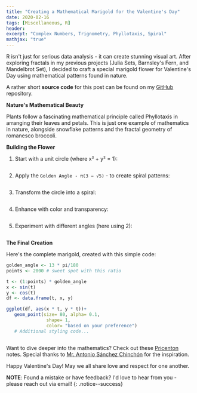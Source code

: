 ```yaml
---
title: "Creating a Mathematical Marigold for the Valentine's Day"
date: 2020-02-16
tags: [Miscellaneous, R]
header:
excerpt: "Complex Numbers, Trignometry, Phyllotaxis, Spiral"
mathjax: "true"
---
```

R isn't just for serious data analysis - it can create stunning visual art. After exploring fractals in my previous projects (Julia Sets, Barnsley's Fern, and Mandelbrot Set), I decided to craft a special marigold flower for Valentine's Day using mathematical patterns found in nature. 

A rather short **source code** for this post can be found on my [GitHub](https://github.com/mihirp161/MarigoldPhyllotaxis_r) repository.

**Nature's Mathematical Beauty**

Plants follow a fascinating mathematical principle called Phyllotaxis in arranging their leaves and petals. This is just one example of mathematics in nature, alongside snowflake patterns and the fractal geometry of romanesco broccoli.


**Building the Flower**

1. Start with a unit circle (where x² + y² = 1):
   <p align="center"><img src="{{ site.url }}{{ site.baseurl }}/images/marigold/circle.png" alt=""></p>
2. Apply the `Golden Angle - π(3 − √5)` - to create spiral patterns:
   <p align="center"><img src="{{ site.url }}{{ site.baseurl }}/images/marigold/Golden_Angle.png" alt=""></p>
3. Transform the circle into a spiral:
   <p align="center"><img src="{{ site.url }}{{ site.baseurl }}/images/marigold/spiral.png" alt=""></p>
4. Enhance with color and transparency:
   <p align="center"><img src="{{ site.url }}{{ site.baseurl }}/images/marigold/spiral_gold.png" alt=""></p>
5. Experiment with different angles (here using 2):
    <p align="center"><img src="{{ site.url }}{{ site.baseurl }}/images/marigold/angled_spiral.png" alt=""></p>


**The Final Creation**

Here's the complete marigold, created with this simple code:

```r
golden_angle <- 13 * pi/180
points <- 2000 # sweet spot with this ratio

t <- (1:points) * golden_angle
x <- sin(t)
y <- cos(t)
df <- data.frame(t, x, y)

ggplot(df, aes(x * t, y * t))+ 
   geom_point(size= 80, alpha= 0.1, 
               shape= 1, 
               color= "based on your preference")
   # Additional styling code...          
```
<p align="center"><img src="{{ site.url }}{{ site.baseurl }}/images/marigold/Phyllotaxis_fatima.png" alt=""></p>

Want to dive deeper into the mathematics? Check out these [Pricenton](https://www.princeton.edu/~akosmrlj/MAE545_S2017/lecture12_slides.pdf) notes. Special thanks to [Mr. Antonio Sánchez Chinchón](http://fronkonstin.com/) for the inspiration.

Happy Valentine's Day! May we all share love and respect for one another.


**NOTE**: Found a mistake or have feedback? I'd love to hear from you - please reach out via email!
{: .notice--success}
